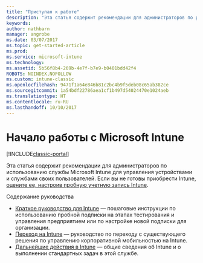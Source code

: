```yaml
---
title: "Приступая к работе"
description: "Эта статья содержит рекомендации для администраторов по развертыванию службы Microsoft Intune в корпоративную рабочую среду, которой они управляют."
keywords: 
author: nathbarn
manager: angrobe
ms.date: 03/07/2017
ms.topic: get-started-article
ms.prod: 
ms.service: microsoft-intune
ms.technology: 
ms.assetid: 5b56f8b4-269b-4e7f-b7e9-b0401bdd42f4
ROBOTS: NOINDEX,NOFOLLOW
ms.custom: intune-classic
ms.openlocfilehash: 9471f1a64e846b81c2bc4b9f5deb08c65ab382ce
ms.sourcegitcommit: 1a54bdf22786aea1cf1b497d54024470e1024aeb
ms.translationtype: HT
ms.contentlocale: ru-RU
ms.lasthandoff: 10/10/2017
---
```

# <a name="get-started-with-microsoft-intune"></a>Начало работы с Microsoft Intune

[!INCLUDE[classic-portal](../includes/classic-portal.md)]

Эта статья содержит рекомендации для администраторов по использованию службы Microsoft Intune для управления устройствами и службами своих пользователей. Если вы не готовы приобрести Intune, [оцените ее, настроив пробную учетную запись Intune](/intune-classic/understand-explore/mobile-device-management-trial-guide-microsoft-intune).

Содержание руководства
- [Краткое руководство для Intune](/intune/setup-steps) — пошаговые инструкции по использованию пробной подписки на этапах тестирования и управления предприятием или по настройке новой подписки для организации.
- [Переход на Intune](/intune/migration-guide) — руководство по переходу с существующего решения по управлению корпоративной мобильностью на Intune.
- [Дальнейшие действия в Intune](prevent-company-data-leaks-from-Office-365-mobile-apps.md) — общие сведения об Intune и о выполнении стандартных задач в этой службе.
